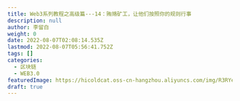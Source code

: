 ```yaml
---
title: Web3系列教程之高级篇---14：贿赂矿工，让他们按照你的规则行事
description: null
author: 李留白
weight: 0
date: 2022-08-07T02:08:14.535Z
lastmod: 2022-08-07T05:56:41.752Z
tags: []
categories:
  - 区块链
  - WEB3.0
featuredImage: https://hicoldcat.oss-cn-hangzhou.aliyuncs.com/img/R3RYera.png
draft: true
---
```

